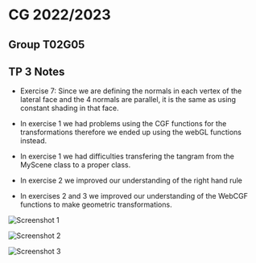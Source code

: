 # CG 2022/2023

## Group T02G05

## TP 3 Notes


- Exercise 7: Since we are defining the normals in each vertex of the lateral face and the 4 normals are parallel, it is the same as using constant shading in that face.
- In exercise 1 we had problems using the CGF functions for the transformations therefore we ended up using the webGL functions instead.
- In exercise 1 we had difficulties transfering the tangram from the MyScene class to a proper class.

- In exercise 2 we improved our understanding of the right hand rule

- In exercises 2 and 3 we improved our understanding of the WebCGF functions to make geometric transformations.



![Screenshot 1](screenshots/CG-t02g05-tp2-1.png)

![Screenshot 2](screenshots/CG-t02g05-tp2-2.png)

![Screenshot 3](screenshots/CG-t02g05-tp2-3.png)
